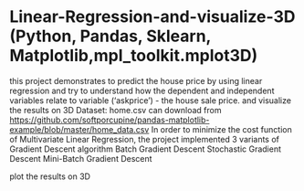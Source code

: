 # Linear-Regression-and-visualize-3D (Python, Pandas, Sklearn, Matplotlib,mpl_toolkit.mplot3D)
this project demonstrates to predict the house price by using linear regression and try to understand how the dependent and independent variables relate to variable (‘askprice’) - the house sale price.
and visualize  the results on 3D
Dataset: home.csv can download from https://github.com/softporcupine/pandas-matplotlib-example/blob/master/home_data.csv
In order to minimize the cost function of Multivariate Linear Regression, the project implemented 3 variants of Gradient Descent algorithm
Batch Gradient Descent
Stochastic Gradient Descent
Mini-Batch Gradient Descent

plot the results on 3D

